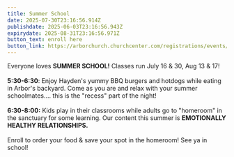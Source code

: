 ```yaml
---
title: Summer School
date: 2025-07-30T23:16:56.914Z
publishdate: 2025-06-03T23:16:56.943Z
expirydate: 2025-08-31T23:16:56.971Z
button_text: enroll here
button_link: https://arborchurch.churchcenter.com/registrations/events/2976465
---
```

Everyone loves **SUMMER SCHOOL!** Classes run July 16 & 30, Aug 13 & 17!\
\
**5:30-6:30**: Enjoy Hayden's yummy BBQ burgers and hotdogs while eating in Arbor's backyard. Come as you are and relax with your summer schoolmates.... this is the "recess" part of the night!\
\
**6:30-8:00:** Kids play in their classrooms while adults go to "homeroom" in the sanctuary for some learning. Our content this summer is **EMOTIONALLY HEALTHY RELATIONSHIPS.**\
\
E﻿nroll to order your food & save your spot in the homeroom! See ya in school!